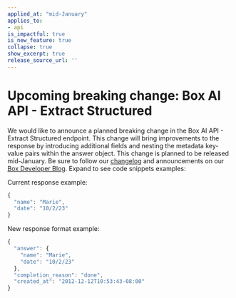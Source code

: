 ```yaml
---
applied_at: "mid-January"
applies_to:
- api
is_impactful: true
is_new_feature: true
collapse: true
show_excerpt: true
release_source_url: ''
---
```


# Upcoming breaking change: Box AI API - Extract Structured

We would like to announce a planned breaking change in the Box AI API - Extract Structured endpoint. This change will bring improvements to the response by introducing additional fields and nesting the metadata key-value pairs within the answer object. This change is planned to be released mid-January. Be sure to follow our [changelog][1] and announcements on our [Box Developer Blog][2]. Expand to see code snippets examples:

<!-- more -->
Current response example:

```js
{
  "name": "Marie",
  "date": "10/2/23"
}
```

New response format example:

```js
{
  "answer": {
    "name": "Marie",
    "date": "10/2/23"
  },
  "completion_reason": "done",
  "created_at": "2012-12-12T10:53:43-08:00"
}
```

[1]: https://developer.box.com/changelog/
[2]: https://medium.com/box-developer-blog